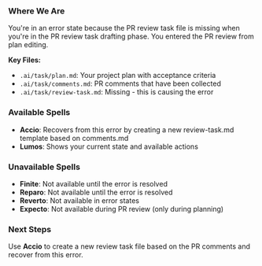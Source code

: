 ### Where We Are
You're in an error state because the PR review task file is missing when you're in the PR review task drafting phase. You entered the PR review from plan editing.

**Key Files:**
- `.ai/task/plan.md`: Your project plan with acceptance criteria
- `.ai/task/comments.md`: PR comments that have been collected
- `.ai/task/review-task.md`: Missing - this is causing the error

### Available Spells
- **Accio**: Recovers from this error by creating a new review-task.md template based on comments.md
- **Lumos**: Shows your current state and available actions

### Unavailable Spells
- **Finite**: Not available until the error is resolved
- **Reparo**: Not available until the error is resolved
- **Reverto**: Not available in error states
- **Expecto**: Not available during PR review (only during planning)

### Next Steps
Use **Accio** to create a new review task file based on the PR comments and recover from this error.
